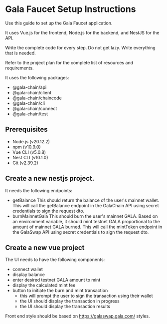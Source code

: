 # Gala Faucet Setup Instructions

Use this guide to set up the Gala Faucet application.

It uses Vue.js for the frontend, Node.js for the backend, and NestJS for the API.

Write the complete code for every step. Do not get lazy. Write everything that is needed.

Refer to the project plan for the complete list of resources and requirements.

It uses the following packages:

- @gala-chain/api
- @gala-chain/client
- @gala-chain/chaincode
- @gala-chain/cli
- @gala-chain/connect
- @gala-chain/test

## Prerequisites

- Node.js (v20.12.2)
- npm (v10.9.0)
- Vue CLI (v5.0.8)
- Nest CLI (v10.1.0)
- Git (v2.39.2)

## Create a new nestjs project. 

It needs the following endpoints:

- getBalance
    This should return the balance of the user's mainnet wallet. This will call the getBalance endpoint in the GalaChain API using secret credentials to sign the request dto.
- burnMainnetGala
    This should burn the user's mainnet GALA. Based on an environment variable, it should mint testnet GALA proportional to the amount of mainnet GALA burned.
    This will call the mintToken endpoint in the GalaSwap API using secret credentials to sign the request dto.

## Create a new vue project

The UI needs to have the following components:

- connect wallet
- display balance
- enter desired testnet GALA amount to mint
- display the calculated mint fee
- button to initiate the burn and mint transaction
    - this will prompt the user to sign the transaction using their wallet
    - the UI should display the transaction in progress
    - the UI should display the transaction results

Front end style should be based on https://galaswap.gala.com/ styles.






